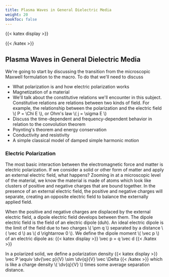 ```yaml
---
title: Plasma Waves in General Dielectric Media
weight: 20
bookToc: false
---
```



{{< katex display >}}

{{< /katex >}}

## Plasma Waves in General Dielectric Media

We're going to start by discussing the transition from the microscopic Maxwell formulation to the macro. To do that we'll need to discuss
- What polarization is and how electric polarization works
- Magnetization of a material
- We'll talk about the constitutive relations we'll encounter in this subject. Constitutive relations are relations between two kinds of field. For example, the relationship between the polarization and the electric field \\( P = \Chi E \\), or Ohm's law \\( j = \sigma E \\)
- Discuss the time-dependent and frequency-dependent behavior in relation to the convolution theorem
- Poynting's theorem and energy conservation
- Conductivity and resistivity
- A simple classical model of damped simple harmonic motion

### Electric Polarization

The most basic interaction between the electromagnetic force and matter is electric polarization. If we consider a solid or other form of matter and apply an external electric field, what happens? Zooming in at a microscopic level of the material, we know the material is made of atoms which look like clusters of positive and negative charges that are bound together. In the presence of an external electric field, the positive and negative charges will separate, creating an opposite electric field to balance the externally applied field.

When the positive and negative charges are displaced by the external electric field, a dipole electric field develops between them. The dipole electric field is the field of an electric dipole (duh). An ideal electric dipole is the limit of the field due to two charges \\( \pm q \\) separated by a distance \\( \vec d \\) as \\( d \rightarrow 0 \\). We define the dipole moment \\( \vec p \\) of an electric dipole as:
{{< katex display >}}
\vec p = q \vec d
{{< /katex >}}

In a polarized solid, we define a polarization density
{{< katex display >}}
\vec P \equiv \dv{\vec p}{V} \sim \dv{q}{V} \vec \Delta
{{< /katex >}}
which is like a charge density \\( \dv{q}{V} \\) times some average separation distance.